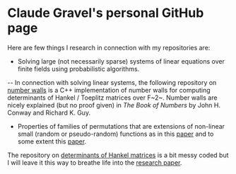 # Claude Gravel's personal GitHub page

Here are few things I research in connection with my repositories are:

- Solving large (not necessarily sparse) systems of linear equations over finite fields using probabilistic algorithms.

-- In connection with solving linear systems, the following repository on [number walls](https://github.com/clgravel/number_walls) is a C++ implementation of number walls for computing determinants of Hankel / Toeplitz matrices over F~2~. Number walls are nicely explained (but no proof given) in *The Book of Numbers* by John H. Conway and Richard K. Guy.

- Properties of families of permutations that are extensions of non-linear small (random or pseudo-random) functions as in this [paper](https://doi.org/10.1142/S0219498823500512) and to some extent this [paper](https://doi.org/10.1142/S0219498823500512). 

The repository on [determinants of Hankel matrices](https://github.com/clgravel/hankel_determinants_and_finding_linear_subsequences) is a bit messy coded but I will leave it this way to breathe life into the [research paper](https://doi.org/10.1007/978-3-030-68869-1_10). 